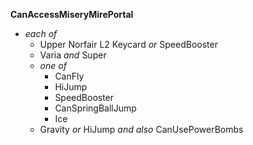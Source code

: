 ﻿**CanAccessMiseryMirePortal**

- *each of*
  - Upper Norfair L2 Keycard *or* SpeedBooster
  - Varia *and* Super
  - *one of*
    - CanFly
    - HiJump
    - SpeedBooster
    - CanSpringBallJump
    - Ice
  - Gravity *or* HiJump *and also* CanUsePowerBombs
